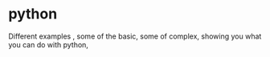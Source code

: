 # python

Different examples , some of the basic, some of complex, showing you what you can do with python, 
